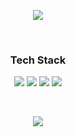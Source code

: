<p align='center'>
  <a href="https://github.com/anuraghazra/github-readme-stats">
    <img src="https://github-readme-stats.vercel.app/api?username=coco-1578&bg_color=30,e96443,904e95&title_color=fff&text_color=fff"/>
  </a>
</p>
<br>
<h3 align='center'>Tech Stack</h3>
<p align='center'>
  <img src="https://img.shields.io/badge/Python-3776AB?style=flat-square&logo=Python&logoColor=white"/>
  <img src="https://img.shields.io/badge/C++-00599C?style=flat-square&logo=C++&logoColor=white"/>
  <img src="https://img.shields.io/badge/Machine%20Learning-F7931E?style=flat-square&logo=scikit-learn&logoColor=black"/>
  <img src="https://img.shields.io/badge/Deep%20Learning-FFBB00?style=flat-square&logo=Google%20Keep&logoColor=white"/>
</p>
<br>
<p align='center'>
  <a href="https://github.com/coco1578" target="nofollow">
    <img src="https://hits.seeyoufarm.com/api/count/incr/badge.svg?url=https%3A%2F%2Fgithub.com%2Fcoco1578&count_bg=%237296CB&title_bg=%23707070&icon=&icon_color=%23E7E7E7&title=hits&edge_flat=false"/>
  </a>
</p>
